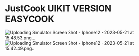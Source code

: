 # JustCook UIKIT VERSION EASYCOOK


![Uploading Simulator Screen Shot - Iphone12 - 2023-05-21 at 15.48.53.png…]()
![Uploading Simulator Screen Shot - Iphone12 - 2023-05-21 at 15.42.49.png…]()
